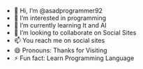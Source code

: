 - 👋 Hi, I’m @asadprogrammer92
- 👀 I’m interested in programming
- 🌱 I’m currently learning It and AI 
- 💞️ I’m looking to collaborate on Social Sites
- 📫 You reach me on social sites
- 😄 Pronouns: Thanks for Visiting
- ⚡ Fun fact: Learn Programming Language

<!---
asadprogrammer92/asadprogrammer92 is a ✨ special ✨ repository because its `README.md` (this file) appears on your GitHub profile.
You can click the Preview link to take a look at your changes.
--->
